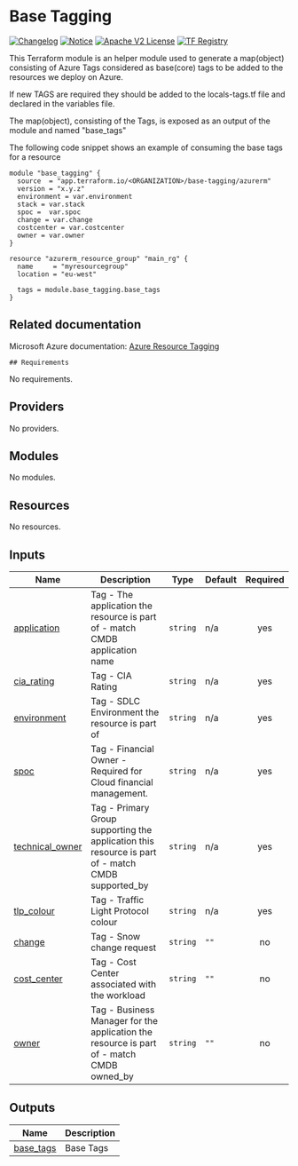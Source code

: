 # Base Tagging 
[![Changelog](https://img.shields.io/badge/changelog-release-green.svg)](CHANGELOG.md) [![Notice](https://img.shields.io/badge/notice-copyright-yellow.svg)](NOTICE) [![Apache V2 License](https://img.shields.io/badge/license-Apache%20V2-orange.svg)](LICENSE) [![TF Registry](https://img.shields.io/badge/terraform-registry-blue.svg)](https://registry.terraform.io/)


This Terraform module is an helper module used to generate a map(object)  consisting of Azure Tags considered as base(core) tags to be added to the resources we deploy on Azure.

If new TAGS are required they should be added to the locals-tags.tf file and declared in the variables file.

The map(object), consisting of the Tags, is exposed as an output of the module and named "base_tags"

The following code snippet shows an example of consuming the base tags for a resource

```hcl
module "base_tagging" {
  source  = "app.terraform.io/<ORGANIZATION>/base-tagging/azurerm"
  version = "x.y.z"
  environment = var.environment
  stack = var.stack
  spoc =  var.spoc
  change = var.change
  costcenter = var.costcenter
  owner = var.owner
}

resource "azurerm_resource_group" "main_rg" {
  name     = "myresourcegroup"
  location = "eu-west"

  tags = module.base_tagging.base_tags
}
```


## Related documentation

Microsoft Azure documentation: [Azure Resource Tagging](https://learn.microsoft.com/en-us/azure/azure-resource-manager/management/tag-resources?tabs=json)
<!-- BEGIN_TF_DOCS -->
    ## Requirements

No requirements.

## Providers

No providers.

## Modules

No modules.

## Resources

No resources.

## Inputs

| Name | Description | Type | Default | Required |
|------|-------------|------|---------|:--------:|
| <a name="input_application"></a> [application](#input\_application) | Tag - The application the resource is part of - match CMDB application name | `string` | n/a | yes |
| <a name="input_cia_rating"></a> [cia\_rating](#input\_cia\_rating) | Tag - CIA Rating | `string` | n/a | yes |
| <a name="input_environment"></a> [environment](#input\_environment) | Tag -  SDLC Environment the resource is part of | `string` | n/a | yes |
| <a name="input_spoc"></a> [spoc](#input\_spoc) | Tag - Financial Owner - Required for Cloud financial management. | `string` | n/a | yes |
| <a name="input_technical_owner"></a> [technical\_owner](#input\_technical\_owner) | Tag - Primary Group supporting the application this resource is part of - match CMDB supported\_by | `string` | n/a | yes |
| <a name="input_tlp_colour"></a> [tlp\_colour](#input\_tlp\_colour) | Tag - Traffic Light Protocol colour | `string` | n/a | yes |
| <a name="input_change"></a> [change](#input\_change) | Tag - Snow change request | `string` | `""` | no |
| <a name="input_cost_center"></a> [cost\_center](#input\_cost\_center) | Tag - Cost Center associated with the workload | `string` | `""` | no |
| <a name="input_owner"></a> [owner](#input\_owner) | Tag - Business Manager for the application the resource is part of - match CMDB owned\_by | `string` | `""` | no |

## Outputs

| Name | Description |
|------|-------------|
| <a name="output_base_tags"></a> [base\_tags](#output\_base\_tags) | Base Tags |
<!-- END_TF_DOCS -->